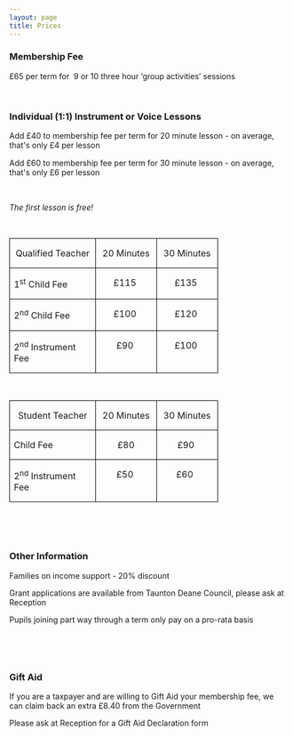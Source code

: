 ```yaml
---
layout: page
title: Prices
---
```


<!--[if gte mso 9]><xml> <o:OfficeDocumentSettings> <o:AllowPNG /> </o:OfficeDocumentSettings> </xml><![endif]-->
<h3>Membership Fee</h3>
<p class="MsoNormal">&pound;65 per term for<span style="mso-spacerun: yes;">&nbsp; </span>9 or 10 three hour &lsquo;group activities&rsquo; sessions</p>
<p class="MsoNormal">&nbsp;</p>
<h3>Individual (1:1) Instrument or Voice Lessons</h3>
<p class="MsoNormal">Add &pound;40 to membership fee per term for 20 minute lesson - on average, that's only &pound;4 per lesson<span style="font-size: 12.0pt; font-family: &quot;Calibri&quot;,&quot;sans-serif&quot;; mso-ascii-theme-font: minor-latin; mso-fareast-font-family: &quot;Times New Roman&quot;; mso-hansi-theme-font: minor-latin; mso-bidi-font-family: &quot;Times New Roman&quot;; mso-ansi-language: EN-GB; mso-fareast-language: EN-GB; mso-bidi-language: AR-SA;">&nbsp;</span></p>
<p class="MsoNormal">Add &pound;60 to membership fee per term for 30 minute lesson - on average, that's only &pound;6 per lesson<span style="font-size: 12.0pt; font-family: &quot;Calibri&quot;,&quot;sans-serif&quot;; mso-ascii-theme-font: minor-latin; mso-fareast-font-family: &quot;Times New Roman&quot;; mso-hansi-theme-font: minor-latin; mso-bidi-font-family: &quot;Times New Roman&quot;; mso-ansi-language: EN-GB; mso-fareast-language: EN-GB; mso-bidi-language: AR-SA;">&nbsp;</span></p>
<p class="MsoNormal">&nbsp;</p>
<p class="MsoNormal"><em style="mso-bidi-font-style: normal;">The first lesson is free!</em></p>
<p class="MsoNormal"><em style="mso-bidi-font-style: normal;"><br /></em></p>
<p class="MsoNormal"><!--[if gte mso 9]><xml> <o:OfficeDocumentSettings> <o:AllowPNG /> </o:OfficeDocumentSettings> </xml><![endif]--></p>
<p class="MsoNormal"><!--[if gte mso 9]><xml> <w:WordDocument> <w:View>Normal</w:View> <w:Zoom>0</w:Zoom> <w:TrackMoves /> <w:TrackFormatting /> <w:PunctuationKerning /> <w:ValidateAgainstSchemas /> <w:SaveIfXMLInvalid>false</w:SaveIfXMLInvalid> <w:IgnoreMixedContent>false</w:IgnoreMixedContent> <w:AlwaysShowPlaceholderText>false</w:AlwaysShowPlaceholderText> <w:DoNotPromoteQF /> <w:LidThemeOther>EN-GB</w:LidThemeOther> <w:LidThemeAsian>X-NONE</w:LidThemeAsian> <w:LidThemeComplexScript>X-NONE</w:LidThemeComplexScript> <w:Compatibility> <w:BreakWrappedTables /> <w:SnapToGridInCell /> <w:WrapTextWithPunct /> <w:UseAsianBreakRules /> <w:DontGrowAutofit /> <w:SplitPgBreakAndParaMark /> <w:EnableOpenTypeKerning /> <w:DontFlipMirrorIndents /> <w:OverrideTableStyleHps /> </w:Compatibility> <m:mathPr> <m:mathFont m:val="Cambria Math" /> <m:brkBin m:val="before" /> <m:brkBinSub m:val="&#45;-" /> <m:smallFrac m:val="off" /> <m:dispDef /> <m:lMargin m:val="0" /> <m:rMargin m:val="0" /> <m:defJc m:val="centerGroup" /> <m:wrapIndent m:val="1440" /> <m:intLim m:val="subSup" /> <m:naryLim m:val="undOvr" /> </m:mathPr></w:WordDocument> </xml><![endif]--><!--[if gte mso 9]><xml> <w:LatentStyles DefLockedState="false" DefUnhideWhenUsed="true"   DefSemiHidden="true" DefQFormat="false" DefPriority="99"   LatentStyleCount="267"> <w:LsdException Locked="false" Priority="0" SemiHidden="false"    UnhideWhenUsed="false" QFormat="true" Name="Normal" /> <w:LsdException Locked="false" Priority="9" SemiHidden="false"    UnhideWhenUsed="false" QFormat="true" Name="heading 1" /> <w:LsdException Locked="false" Priority="9" QFormat="true" Name="heading 2" /> <w:LsdException Locked="false" Priority="9" QFormat="true" Name="heading 3" /> <w:LsdException Locked="false" Priority="9" QFormat="true" Name="heading 4" /> <w:LsdException Locked="false" Priority="9" QFormat="true" Name="heading 5" /> <w:LsdException Locked="false" Priority="9" QFormat="true" Name="heading 6" /> <w:LsdException Locked="false" Priority="9" QFormat="true" Name="heading 7" /> <w:LsdException Locked="false" Priority="9" QFormat="true" Name="heading 8" /> <w:LsdException Locked="false" Priority="9" QFormat="true" Name="heading 9" /> <w:LsdException Locked="false" Priority="39" Name="toc 1" /> <w:LsdException Locked="false" Priority="39" Name="toc 2" /> <w:LsdException Locked="false" Priority="39" Name="toc 3" /> <w:LsdException Locked="false" Priority="39" Name="toc 4" /> <w:LsdException Locked="false" Priority="39" Name="toc 5" /> <w:LsdException Locked="false" Priority="39" Name="toc 6" /> <w:LsdException Locked="false" Priority="39" Name="toc 7" /> <w:LsdException Locked="false" Priority="39" Name="toc 8" /> <w:LsdException Locked="false" Priority="39" Name="toc 9" /> <w:LsdException Locked="false" Priority="35" QFormat="true" Name="caption" /> <w:LsdException Locked="false" Priority="10" SemiHidden="false"    UnhideWhenUsed="false" QFormat="true" Name="Title" /> <w:LsdException Locked="false" Priority="1" Name="Default Paragraph Font" /> <w:LsdException Locked="false" Priority="11" SemiHidden="false"    UnhideWhenUsed="false" QFormat="true" Name="Subtitle" /> <w:LsdException Locked="false" Priority="22" SemiHidden="false"    UnhideWhenUsed="false" QFormat="true" Name="Strong" /> <w:LsdException Locked="false" Priority="20" SemiHidden="false"    UnhideWhenUsed="false" QFormat="true" Name="Emphasis" /> <w:LsdException Locked="false" Priority="59" SemiHidden="false"    UnhideWhenUsed="false" Name="Table Grid" /> <w:LsdException Locked="false" UnhideWhenUsed="false" Name="Placeholder Text" /> <w:LsdException Locked="false" Priority="1" SemiHidden="false"    UnhideWhenUsed="false" QFormat="true" Name="No Spacing" /> <w:LsdException Locked="false" Priority="60" SemiHidden="false"    UnhideWhenUsed="false" Name="Light Shading" /> <w:LsdException Locked="false" Priority="61" SemiHidden="false"    UnhideWhenUsed="false" Name="Light List" /> <w:LsdException Locked="false" Priority="62" SemiHidden="false"    UnhideWhenUsed="false" Name="Light Grid" /> <w:LsdException Locked="false" Priority="63" SemiHidden="false"    UnhideWhenUsed="false" Name="Medium Shading 1" /> <w:LsdException Locked="false" Priority="64" SemiHidden="false"    UnhideWhenUsed="false" Name="Medium Shading 2" /> <w:LsdException Locked="false" Priority="65" SemiHidden="false"    UnhideWhenUsed="false" Name="Medium List 1" /> <w:LsdException Locked="false" Priority="66" SemiHidden="false"    UnhideWhenUsed="false" Name="Medium List 2" /> <w:LsdException Locked="false" Priority="67" SemiHidden="false"    UnhideWhenUsed="false" Name="Medium Grid 1" /> <w:LsdException Locked="false" Priority="68" SemiHidden="false"    UnhideWhenUsed="false" Name="Medium Grid 2" /> <w:LsdException Locked="false" Priority="69" SemiHidden="false"    UnhideWhenUsed="false" Name="Medium Grid 3" /> <w:LsdException Locked="false" Priority="70" SemiHidden="false"    UnhideWhenUsed="false" Name="Dark List" /> <w:LsdException Locked="false" Priority="71" SemiHidden="false"    UnhideWhenUsed="false" Name="Colorful Shading" /> <w:LsdException Locked="false" Priority="72" SemiHidden="false"    UnhideWhenUsed="false" Name="Colorful List" /> <w:LsdException Locked="false" Priority="73" SemiHidden="false"    UnhideWhenUsed="false" Name="Colorful Grid" /> <w:LsdException Locked="false" Priority="60" SemiHidden="false"    UnhideWhenUsed="false" Name="Light Shading Accent 1" /> <w:LsdException Locked="false" Priority="61" SemiHidden="false"    UnhideWhenUsed="false" Name="Light List Accent 1" /> <w:LsdException Locked="false" Priority="62" SemiHidden="false"    UnhideWhenUsed="false" Name="Light Grid Accent 1" /> <w:LsdException Locked="false" Priority="63" SemiHidden="false"    UnhideWhenUsed="false" Name="Medium Shading 1 Accent 1" /> <w:LsdException Locked="false" Priority="64" SemiHidden="false"    UnhideWhenUsed="false" Name="Medium Shading 2 Accent 1" /> <w:LsdException Locked="false" Priority="65" SemiHidden="false"    UnhideWhenUsed="false" Name="Medium List 1 Accent 1" /> <w:LsdException Locked="false" UnhideWhenUsed="false" Name="Revision" /> <w:LsdException Locked="false" Priority="34" SemiHidden="false"    UnhideWhenUsed="false" QFormat="true" Name="List Paragraph" /> <w:LsdException Locked="false" Priority="29" SemiHidden="false"    UnhideWhenUsed="false" QFormat="true" Name="Quote" /> <w:LsdException Locked="false" Priority="30" SemiHidden="false"    UnhideWhenUsed="false" QFormat="true" Name="Intense Quote" /> <w:LsdException Locked="false" Priority="66" SemiHidden="false"    UnhideWhenUsed="false" Name="Medium List 2 Accent 1" /> <w:LsdException Locked="false" Priority="67" SemiHidden="false"    UnhideWhenUsed="false" Name="Medium Grid 1 Accent 1" /> <w:LsdException Locked="false" Priority="68" SemiHidden="false"    UnhideWhenUsed="false" Name="Medium Grid 2 Accent 1" /> <w:LsdException Locked="false" Priority="69" SemiHidden="false"    UnhideWhenUsed="false" Name="Medium Grid 3 Accent 1" /> <w:LsdException Locked="false" Priority="70" SemiHidden="false"    UnhideWhenUsed="false" Name="Dark List Accent 1" /> <w:LsdException Locked="false" Priority="71" SemiHidden="false"    UnhideWhenUsed="false" Name="Colorful Shading Accent 1" /> <w:LsdException Locked="false" Priority="72" SemiHidden="false"    UnhideWhenUsed="false" Name="Colorful List Accent 1" /> <w:LsdException Locked="false" Priority="73" SemiHidden="false"    UnhideWhenUsed="false" Name="Colorful Grid Accent 1" /> <w:LsdException Locked="false" Priority="60" SemiHidden="false"    UnhideWhenUsed="false" Name="Light Shading Accent 2" /> <w:LsdException Locked="false" Priority="61" SemiHidden="false"    UnhideWhenUsed="false" Name="Light List Accent 2" /> <w:LsdException Locked="false" Priority="62" SemiHidden="false"    UnhideWhenUsed="false" Name="Light Grid Accent 2" /> <w:LsdException Locked="false" Priority="63" SemiHidden="false"    UnhideWhenUsed="false" Name="Medium Shading 1 Accent 2" /> <w:LsdException Locked="false" Priority="64" SemiHidden="false"    UnhideWhenUsed="false" Name="Medium Shading 2 Accent 2" /> <w:LsdException Locked="false" Priority="65" SemiHidden="false"    UnhideWhenUsed="false" Name="Medium List 1 Accent 2" /> <w:LsdException Locked="false" Priority="66" SemiHidden="false"    UnhideWhenUsed="false" Name="Medium List 2 Accent 2" /> <w:LsdException Locked="false" Priority="67" SemiHidden="false"    UnhideWhenUsed="false" Name="Medium Grid 1 Accent 2" /> <w:LsdException Locked="false" Priority="68" SemiHidden="false"    UnhideWhenUsed="false" Name="Medium Grid 2 Accent 2" /> <w:LsdException Locked="false" Priority="69" SemiHidden="false"    UnhideWhenUsed="false" Name="Medium Grid 3 Accent 2" /> <w:LsdException Locked="false" Priority="70" SemiHidden="false"    UnhideWhenUsed="false" Name="Dark List Accent 2" /> <w:LsdException Locked="false" Priority="71" SemiHidden="false"    UnhideWhenUsed="false" Name="Colorful Shading Accent 2" /> <w:LsdException Locked="false" Priority="72" SemiHidden="false"    UnhideWhenUsed="false" Name="Colorful List Accent 2" /> <w:LsdException Locked="false" Priority="73" SemiHidden="false"    UnhideWhenUsed="false" Name="Colorful Grid Accent 2" /> <w:LsdException Locked="false" Priority="60" SemiHidden="false"    UnhideWhenUsed="false" Name="Light Shading Accent 3" /> <w:LsdException Locked="false" Priority="61" SemiHidden="false"    UnhideWhenUsed="false" Name="Light List Accent 3" /> <w:LsdException Locked="false" Priority="62" SemiHidden="false"    UnhideWhenUsed="false" Name="Light Grid Accent 3" /> <w:LsdException Locked="false" Priority="63" SemiHidden="false"    UnhideWhenUsed="false" Name="Medium Shading 1 Accent 3" /> <w:LsdException Locked="false" Priority="64" SemiHidden="false"    UnhideWhenUsed="false" Name="Medium Shading 2 Accent 3" /> <w:LsdException Locked="false" Priority="65" SemiHidden="false"    UnhideWhenUsed="false" Name="Medium List 1 Accent 3" /> <w:LsdException Locked="false" Priority="66" SemiHidden="false"    UnhideWhenUsed="false" Name="Medium List 2 Accent 3" /> <w:LsdException Locked="false" Priority="67" SemiHidden="false"    UnhideWhenUsed="false" Name="Medium Grid 1 Accent 3" /> <w:LsdException Locked="false" Priority="68" SemiHidden="false"    UnhideWhenUsed="false" Name="Medium Grid 2 Accent 3" /> <w:LsdException Locked="false" Priority="69" SemiHidden="false"    UnhideWhenUsed="false" Name="Medium Grid 3 Accent 3" /> <w:LsdException Locked="false" Priority="70" SemiHidden="false"    UnhideWhenUsed="false" Name="Dark List Accent 3" /> <w:LsdException Locked="false" Priority="71" SemiHidden="false"    UnhideWhenUsed="false" Name="Colorful Shading Accent 3" /> <w:LsdException Locked="false" Priority="72" SemiHidden="false"    UnhideWhenUsed="false" Name="Colorful List Accent 3" /> <w:LsdException Locked="false" Priority="73" SemiHidden="false"    UnhideWhenUsed="false" Name="Colorful Grid Accent 3" /> <w:LsdException Locked="false" Priority="60" SemiHidden="false"    UnhideWhenUsed="false" Name="Light Shading Accent 4" /> <w:LsdException Locked="false" Priority="61" SemiHidden="false"    UnhideWhenUsed="false" Name="Light List Accent 4" /> <w:LsdException Locked="false" Priority="62" SemiHidden="false"    UnhideWhenUsed="false" Name="Light Grid Accent 4" /> <w:LsdException Locked="false" Priority="63" SemiHidden="false"    UnhideWhenUsed="false" Name="Medium Shading 1 Accent 4" /> <w:LsdException Locked="false" Priority="64" SemiHidden="false"    UnhideWhenUsed="false" Name="Medium Shading 2 Accent 4" /> <w:LsdException Locked="false" Priority="65" SemiHidden="false"    UnhideWhenUsed="false" Name="Medium List 1 Accent 4" /> <w:LsdException Locked="false" Priority="66" SemiHidden="false"    UnhideWhenUsed="false" Name="Medium List 2 Accent 4" /> <w:LsdException Locked="false" Priority="67" SemiHidden="false"    UnhideWhenUsed="false" Name="Medium Grid 1 Accent 4" /> <w:LsdException Locked="false" Priority="68" SemiHidden="false"    UnhideWhenUsed="false" Name="Medium Grid 2 Accent 4" /> <w:LsdException Locked="false" Priority="69" SemiHidden="false"    UnhideWhenUsed="false" Name="Medium Grid 3 Accent 4" /> <w:LsdException Locked="false" Priority="70" SemiHidden="false"    UnhideWhenUsed="false" Name="Dark List Accent 4" /> <w:LsdException Locked="false" Priority="71" SemiHidden="false"    UnhideWhenUsed="false" Name="Colorful Shading Accent 4" /> <w:LsdException Locked="false" Priority="72" SemiHidden="false"    UnhideWhenUsed="false" Name="Colorful List Accent 4" /> <w:LsdException Locked="false" Priority="73" SemiHidden="false"    UnhideWhenUsed="false" Name="Colorful Grid Accent 4" /> <w:LsdException Locked="false" Priority="60" SemiHidden="false"    UnhideWhenUsed="false" Name="Light Shading Accent 5" /> <w:LsdException Locked="false" Priority="61" SemiHidden="false"    UnhideWhenUsed="false" Name="Light List Accent 5" /> <w:LsdException Locked="false" Priority="62" SemiHidden="false"    UnhideWhenUsed="false" Name="Light Grid Accent 5" /> <w:LsdException Locked="false" Priority="63" SemiHidden="false"    UnhideWhenUsed="false" Name="Medium Shading 1 Accent 5" /> <w:LsdException Locked="false" Priority="64" SemiHidden="false"    UnhideWhenUsed="false" Name="Medium Shading 2 Accent 5" /> <w:LsdException Locked="false" Priority="65" SemiHidden="false"    UnhideWhenUsed="false" Name="Medium List 1 Accent 5" /> <w:LsdException Locked="false" Priority="66" SemiHidden="false"    UnhideWhenUsed="false" Name="Medium List 2 Accent 5" /> <w:LsdException Locked="false" Priority="67" SemiHidden="false"    UnhideWhenUsed="false" Name="Medium Grid 1 Accent 5" /> <w:LsdException Locked="false" Priority="68" SemiHidden="false"    UnhideWhenUsed="false" Name="Medium Grid 2 Accent 5" /> <w:LsdException Locked="false" Priority="69" SemiHidden="false"    UnhideWhenUsed="false" Name="Medium Grid 3 Accent 5" /> <w:LsdException Locked="false" Priority="70" SemiHidden="false"    UnhideWhenUsed="false" Name="Dark List Accent 5" /> <w:LsdException Locked="false" Priority="71" SemiHidden="false"    UnhideWhenUsed="false" Name="Colorful Shading Accent 5" /> <w:LsdException Locked="false" Priority="72" SemiHidden="false"    UnhideWhenUsed="false" Name="Colorful List Accent 5" /> <w:LsdException Locked="false" Priority="73" SemiHidden="false"    UnhideWhenUsed="false" Name="Colorful Grid Accent 5" /> <w:LsdException Locked="false" Priority="60" SemiHidden="false"    UnhideWhenUsed="false" Name="Light Shading Accent 6" /> <w:LsdException Locked="false" Priority="61" SemiHidden="false"    UnhideWhenUsed="false" Name="Light List Accent 6" /> <w:LsdException Locked="false" Priority="62" SemiHidden="false"    UnhideWhenUsed="false" Name="Light Grid Accent 6" /> <w:LsdException Locked="false" Priority="63" SemiHidden="false"    UnhideWhenUsed="false" Name="Medium Shading 1 Accent 6" /> <w:LsdException Locked="false" Priority="64" SemiHidden="false"    UnhideWhenUsed="false" Name="Medium Shading 2 Accent 6" /> <w:LsdException Locked="false" Priority="65" SemiHidden="false"    UnhideWhenUsed="false" Name="Medium List 1 Accent 6" /> <w:LsdException Locked="false" Priority="66" SemiHidden="false"    UnhideWhenUsed="false" Name="Medium List 2 Accent 6" /> <w:LsdException Locked="false" Priority="67" SemiHidden="false"    UnhideWhenUsed="false" Name="Medium Grid 1 Accent 6" /> <w:LsdException Locked="false" Priority="68" SemiHidden="false"    UnhideWhenUsed="false" Name="Medium Grid 2 Accent 6" /> <w:LsdException Locked="false" Priority="69" SemiHidden="false"    UnhideWhenUsed="false" Name="Medium Grid 3 Accent 6" /> <w:LsdException Locked="false" Priority="70" SemiHidden="false"    UnhideWhenUsed="false" Name="Dark List Accent 6" /> <w:LsdException Locked="false" Priority="71" SemiHidden="false"    UnhideWhenUsed="false" Name="Colorful Shading Accent 6" /> <w:LsdException Locked="false" Priority="72" SemiHidden="false"    UnhideWhenUsed="false" Name="Colorful List Accent 6" /> <w:LsdException Locked="false" Priority="73" SemiHidden="false"    UnhideWhenUsed="false" Name="Colorful Grid Accent 6" /> <w:LsdException Locked="false" Priority="19" SemiHidden="false"    UnhideWhenUsed="false" QFormat="true" Name="Subtle Emphasis" /> <w:LsdException Locked="false" Priority="21" SemiHidden="false"    UnhideWhenUsed="false" QFormat="true" Name="Intense Emphasis" /> <w:LsdException Locked="false" Priority="31" SemiHidden="false"    UnhideWhenUsed="false" QFormat="true" Name="Subtle Reference" /> <w:LsdException Locked="false" Priority="32" SemiHidden="false"    UnhideWhenUsed="false" QFormat="true" Name="Intense Reference" /> <w:LsdException Locked="false" Priority="33" SemiHidden="false"    UnhideWhenUsed="false" QFormat="true" Name="Book Title" /> <w:LsdException Locked="false" Priority="37" Name="Bibliography" /> <w:LsdException Locked="false" Priority="39" QFormat="true" Name="TOC Heading" /> </w:LatentStyles> </xml><![endif]--><!--[if gte mso 10]> <mce:style><!   /* Style Definitions */  table.MsoNormalTable 	{mso-style-name:"Table Normal"; 	mso-tstyle-rowband-size:0; 	mso-tstyle-colband-size:0; 	mso-style-noshow:yes; 	mso-style-priority:99; 	mso-style-parent:""; 	mso-padding-alt:0cm 5.4pt 0cm 5.4pt; 	mso-para-margin-top:0cm; 	mso-para-margin-right:0cm; 	mso-para-margin-bottom:10.0pt; 	mso-para-margin-left:0cm; 	line-height:115%; 	mso-pagination:widow-orphan; 	font-size:11.0pt; 	font-family:"Calibri","sans-serif"; 	mso-ascii-font-family:Calibri; 	mso-ascii-theme-font:minor-latin; 	mso-hansi-font-family:Calibri; 	mso-hansi-theme-font:minor-latin; 	mso-fareast-language:EN-US;} table.MsoTableGrid 	{mso-style-name:"Table Grid"; 	mso-tstyle-rowband-size:0; 	mso-tstyle-colband-size:0; 	mso-style-priority:59; 	mso-style-unhide:no; 	border:solid windowtext 1.0pt; 	mso-border-alt:solid windowtext .5pt; 	mso-padding-alt:0cm 5.4pt 0cm 5.4pt; 	mso-border-insideh:.5pt solid windowtext; 	mso-border-insidev:.5pt solid windowtext; 	mso-para-margin:0cm; 	mso-para-margin-bottom:.0001pt; 	mso-pagination:widow-orphan; 	font-size:11.0pt; 	font-family:"Calibri","sans-serif"; 	mso-ascii-font-family:Calibri; 	mso-ascii-theme-font:minor-latin; 	mso-hansi-font-family:Calibri; 	mso-hansi-theme-font:minor-latin; 	mso-fareast-language:EN-US;} --> <!--[endif] --></p>
<table class="MsoTableGrid" style="border-collapse: collapse; border: none; mso-border-alt: solid windowtext .5pt; mso-yfti-tbllook: 1184; mso-padding-alt: 0cm 5.4pt 0cm 5.4pt;" border="1" cellspacing="0" cellpadding="0">
<tbody>
<tr style="text-align: center;">
<td style="width: 104.65pt; border: solid windowtext 1.0pt; mso-border-alt: solid windowtext .5pt; padding: 0cm 5.4pt 0cm 5.4pt;" width="140" valign="top">
<p class="MsoNoSpacing">Qualified Teacher</p>
</td>
<td style="width: 70.85pt; border: solid windowtext 1.0pt; border-left: none; mso-border-left-alt: solid windowtext .5pt; mso-border-alt: solid windowtext .5pt; padding: 0cm 5.4pt 0cm 5.4pt;" width="94" valign="top">
<p class="TableTitle">20 Minutes</p>
</td>
<td style="width: 70.9pt; border: solid windowtext 1.0pt; border-left: none; mso-border-left-alt: solid windowtext .5pt; mso-border-alt: solid windowtext .5pt; padding: 0cm 5.4pt 0cm 5.4pt;" width="95" valign="top">
<p class="TableTitle">30 Minutes</p>
</td>
</tr>
<tr style="text-align: center;">
<td style="width: 104.65pt; border: solid windowtext 1.0pt; border-top: none; mso-border-top-alt: solid windowtext .5pt; mso-border-alt: solid windowtext .5pt; padding: 0cm 5.4pt 0cm 5.4pt;" width="140" valign="top">
<p class="TableTitle" style="text-align: left;">1<sup>st</sup> Child Fee</p>
</td>
<td style="width: 70.85pt; border-top: none; border-left: none; border-bottom: solid windowtext 1.0pt; border-right: solid windowtext 1.0pt; mso-border-top-alt: solid windowtext .5pt; mso-border-left-alt: solid windowtext .5pt; mso-border-alt: solid windowtext .5pt; padding: 0cm 5.4pt 0cm 5.4pt;" width="94" valign="top">
<p class="TableTitle" style="text-align: center;">&pound;115<span style="font-family: Wingdings;">&nbsp;<br /></span></p>
</td>
<td style="width: 70.9pt; border-top: none; border-left: none; border-bottom: solid windowtext 1.0pt; border-right: solid windowtext 1.0pt; mso-border-top-alt: solid windowtext .5pt; mso-border-left-alt: solid windowtext .5pt; mso-border-alt: solid windowtext .5pt; padding: 0cm 5.4pt 0cm 5.4pt;" width="95" valign="top">
<p class="TableTitle" style="text-align: center;">&pound;135<span style="font-family: Wingdings;">&nbsp;<br /></span></p>
</td>
</tr>
<tr style="mso-yfti-irow: 2;">
<td style="width: 104.65pt; border: solid windowtext 1.0pt; border-top: none; mso-border-top-alt: solid windowtext .5pt; mso-border-alt: solid windowtext .5pt; padding: 0cm 5.4pt 0cm 5.4pt;" width="140" valign="top">
<p class="TableTitle">2<sup>nd</sup> Child Fee</p>
</td>
<td style="width: 70.85pt; border-top: none; border-left: none; border-bottom: solid windowtext 1.0pt; border-right: solid windowtext 1.0pt; mso-border-top-alt: solid windowtext .5pt; mso-border-left-alt: solid windowtext .5pt; mso-border-alt: solid windowtext .5pt; padding: 0cm 5.4pt 0cm 5.4pt;" width="94" valign="top">
<p class="TableTitle" style="text-align: center;">&pound;100<span style="font-family: Wingdings;">&nbsp;</span></p>
</td>
<td style="width: 70.9pt; border-top: none; border-left: none; border-bottom: solid windowtext 1.0pt; border-right: solid windowtext 1.0pt; mso-border-top-alt: solid windowtext .5pt; mso-border-left-alt: solid windowtext .5pt; mso-border-alt: solid windowtext .5pt; padding: 0cm 5.4pt 0cm 5.4pt;" width="95" valign="top">
<p class="TableTitle" style="text-align: center;">&pound;120<span style="font-family: Wingdings;">&nbsp;</span></p>
</td>
</tr>
<tr style="mso-yfti-irow: 3; mso-yfti-lastrow: yes;">
<td style="width: 104.65pt; border: solid windowtext 1.0pt; border-top: none; mso-border-top-alt: solid windowtext .5pt; mso-border-alt: solid windowtext .5pt; padding: 0cm 5.4pt 0cm 5.4pt;" width="140" valign="top">
<p class="TableTitle">2<sup>nd</sup> Instrument Fee</p>
</td>
<td style="width: 70.85pt; border-top: none; border-left: none; border-bottom: solid windowtext 1.0pt; border-right: solid windowtext 1.0pt; mso-border-top-alt: solid windowtext .5pt; mso-border-left-alt: solid windowtext .5pt; mso-border-alt: solid windowtext .5pt; padding: 0cm 5.4pt 0cm 5.4pt;" width="94" valign="top">
<p class="TableTitle" style="text-align: center;">&pound;90<span style="font-family: Wingdings;">&nbsp;<br /></span></p>
</td>
<td style="width: 70.9pt; border-top: none; border-left: none; border-bottom: solid windowtext 1.0pt; border-right: solid windowtext 1.0pt; mso-border-top-alt: solid windowtext .5pt; mso-border-left-alt: solid windowtext .5pt; mso-border-alt: solid windowtext .5pt; padding: 0cm 5.4pt 0cm 5.4pt;" width="95" valign="top">
<p class="TableTitle" style="text-align: center;">&pound;100<span style="font-family: Wingdings;">&nbsp;<br /></span></p>
</td>
</tr>
</tbody>
</table>
<p class="MsoNormal">&nbsp;</p>
<p class="MsoNormal"><!--[if gte mso 9]><xml> <o:OfficeDocumentSettings> <o:AllowPNG /> </o:OfficeDocumentSettings> </xml><![endif]--></p>
<p class="MsoNormal"><!--[if gte mso 9]><xml> <w:WordDocument> <w:View>Normal</w:View> <w:Zoom>0</w:Zoom> <w:TrackMoves /> <w:TrackFormatting /> <w:PunctuationKerning /> <w:ValidateAgainstSchemas /> <w:SaveIfXMLInvalid>false</w:SaveIfXMLInvalid> <w:IgnoreMixedContent>false</w:IgnoreMixedContent> <w:AlwaysShowPlaceholderText>false</w:AlwaysShowPlaceholderText> <w:DoNotPromoteQF /> <w:LidThemeOther>EN-GB</w:LidThemeOther> <w:LidThemeAsian>X-NONE</w:LidThemeAsian> <w:LidThemeComplexScript>X-NONE</w:LidThemeComplexScript> <w:Compatibility> <w:BreakWrappedTables /> <w:SnapToGridInCell /> <w:WrapTextWithPunct /> <w:UseAsianBreakRules /> <w:DontGrowAutofit /> <w:SplitPgBreakAndParaMark /> <w:EnableOpenTypeKerning /> <w:DontFlipMirrorIndents /> <w:OverrideTableStyleHps /> </w:Compatibility> <m:mathPr> <m:mathFont m:val="Cambria Math" /> <m:brkBin m:val="before" /> <m:brkBinSub m:val="&#45;-" /> <m:smallFrac m:val="off" /> <m:dispDef /> <m:lMargin m:val="0" /> <m:rMargin m:val="0" /> <m:defJc m:val="centerGroup" /> <m:wrapIndent m:val="1440" /> <m:intLim m:val="subSup" /> <m:naryLim m:val="undOvr" /> </m:mathPr></w:WordDocument> </xml><![endif]--><!--[if gte mso 9]><xml> <w:LatentStyles DefLockedState="false" DefUnhideWhenUsed="true"   DefSemiHidden="true" DefQFormat="false" DefPriority="99"   LatentStyleCount="267"> <w:LsdException Locked="false" Priority="0" SemiHidden="false"    UnhideWhenUsed="false" QFormat="true" Name="Normal" /> <w:LsdException Locked="false" Priority="9" SemiHidden="false"    UnhideWhenUsed="false" QFormat="true" Name="heading 1" /> <w:LsdException Locked="false" Priority="9" QFormat="true" Name="heading 2" /> <w:LsdException Locked="false" Priority="9" QFormat="true" Name="heading 3" /> <w:LsdException Locked="false" Priority="9" QFormat="true" Name="heading 4" /> <w:LsdException Locked="false" Priority="9" QFormat="true" Name="heading 5" /> <w:LsdException Locked="false" Priority="9" QFormat="true" Name="heading 6" /> <w:LsdException Locked="false" Priority="9" QFormat="true" Name="heading 7" /> <w:LsdException Locked="false" Priority="9" QFormat="true" Name="heading 8" /> <w:LsdException Locked="false" Priority="9" QFormat="true" Name="heading 9" /> <w:LsdException Locked="false" Priority="39" Name="toc 1" /> <w:LsdException Locked="false" Priority="39" Name="toc 2" /> <w:LsdException Locked="false" Priority="39" Name="toc 3" /> <w:LsdException Locked="false" Priority="39" Name="toc 4" /> <w:LsdException Locked="false" Priority="39" Name="toc 5" /> <w:LsdException Locked="false" Priority="39" Name="toc 6" /> <w:LsdException Locked="false" Priority="39" Name="toc 7" /> <w:LsdException Locked="false" Priority="39" Name="toc 8" /> <w:LsdException Locked="false" Priority="39" Name="toc 9" /> <w:LsdException Locked="false" Priority="35" QFormat="true" Name="caption" /> <w:LsdException Locked="false" Priority="10" SemiHidden="false"    UnhideWhenUsed="false" QFormat="true" Name="Title" /> <w:LsdException Locked="false" Priority="1" Name="Default Paragraph Font" /> <w:LsdException Locked="false" Priority="11" SemiHidden="false"    UnhideWhenUsed="false" QFormat="true" Name="Subtitle" /> <w:LsdException Locked="false" Priority="22" SemiHidden="false"    UnhideWhenUsed="false" QFormat="true" Name="Strong" /> <w:LsdException Locked="false" Priority="20" SemiHidden="false"    UnhideWhenUsed="false" QFormat="true" Name="Emphasis" /> <w:LsdException Locked="false" Priority="59" SemiHidden="false"    UnhideWhenUsed="false" Name="Table Grid" /> <w:LsdException Locked="false" UnhideWhenUsed="false" Name="Placeholder Text" /> <w:LsdException Locked="false" Priority="1" SemiHidden="false"    UnhideWhenUsed="false" QFormat="true" Name="No Spacing" /> <w:LsdException Locked="false" Priority="60" SemiHidden="false"    UnhideWhenUsed="false" Name="Light Shading" /> <w:LsdException Locked="false" Priority="61" SemiHidden="false"    UnhideWhenUsed="false" Name="Light List" /> <w:LsdException Locked="false" Priority="62" SemiHidden="false"    UnhideWhenUsed="false" Name="Light Grid" /> <w:LsdException Locked="false" Priority="63" SemiHidden="false"    UnhideWhenUsed="false" Name="Medium Shading 1" /> <w:LsdException Locked="false" Priority="64" SemiHidden="false"    UnhideWhenUsed="false" Name="Medium Shading 2" /> <w:LsdException Locked="false" Priority="65" SemiHidden="false"    UnhideWhenUsed="false" Name="Medium List 1" /> <w:LsdException Locked="false" Priority="66" SemiHidden="false"    UnhideWhenUsed="false" Name="Medium List 2" /> <w:LsdException Locked="false" Priority="67" SemiHidden="false"    UnhideWhenUsed="false" Name="Medium Grid 1" /> <w:LsdException Locked="false" Priority="68" SemiHidden="false"    UnhideWhenUsed="false" Name="Medium Grid 2" /> <w:LsdException Locked="false" Priority="69" SemiHidden="false"    UnhideWhenUsed="false" Name="Medium Grid 3" /> <w:LsdException Locked="false" Priority="70" SemiHidden="false"    UnhideWhenUsed="false" Name="Dark List" /> <w:LsdException Locked="false" Priority="71" SemiHidden="false"    UnhideWhenUsed="false" Name="Colorful Shading" /> <w:LsdException Locked="false" Priority="72" SemiHidden="false"    UnhideWhenUsed="false" Name="Colorful List" /> <w:LsdException Locked="false" Priority="73" SemiHidden="false"    UnhideWhenUsed="false" Name="Colorful Grid" /> <w:LsdException Locked="false" Priority="60" SemiHidden="false"    UnhideWhenUsed="false" Name="Light Shading Accent 1" /> <w:LsdException Locked="false" Priority="61" SemiHidden="false"    UnhideWhenUsed="false" Name="Light List Accent 1" /> <w:LsdException Locked="false" Priority="62" SemiHidden="false"    UnhideWhenUsed="false" Name="Light Grid Accent 1" /> <w:LsdException Locked="false" Priority="63" SemiHidden="false"    UnhideWhenUsed="false" Name="Medium Shading 1 Accent 1" /> <w:LsdException Locked="false" Priority="64" SemiHidden="false"    UnhideWhenUsed="false" Name="Medium Shading 2 Accent 1" /> <w:LsdException Locked="false" Priority="65" SemiHidden="false"    UnhideWhenUsed="false" Name="Medium List 1 Accent 1" /> <w:LsdException Locked="false" UnhideWhenUsed="false" Name="Revision" /> <w:LsdException Locked="false" Priority="34" SemiHidden="false"    UnhideWhenUsed="false" QFormat="true" Name="List Paragraph" /> <w:LsdException Locked="false" Priority="29" SemiHidden="false"    UnhideWhenUsed="false" QFormat="true" Name="Quote" /> <w:LsdException Locked="false" Priority="30" SemiHidden="false"    UnhideWhenUsed="false" QFormat="true" Name="Intense Quote" /> <w:LsdException Locked="false" Priority="66" SemiHidden="false"    UnhideWhenUsed="false" Name="Medium List 2 Accent 1" /> <w:LsdException Locked="false" Priority="67" SemiHidden="false"    UnhideWhenUsed="false" Name="Medium Grid 1 Accent 1" /> <w:LsdException Locked="false" Priority="68" SemiHidden="false"    UnhideWhenUsed="false" Name="Medium Grid 2 Accent 1" /> <w:LsdException Locked="false" Priority="69" SemiHidden="false"    UnhideWhenUsed="false" Name="Medium Grid 3 Accent 1" /> <w:LsdException Locked="false" Priority="70" SemiHidden="false"    UnhideWhenUsed="false" Name="Dark List Accent 1" /> <w:LsdException Locked="false" Priority="71" SemiHidden="false"    UnhideWhenUsed="false" Name="Colorful Shading Accent 1" /> <w:LsdException Locked="false" Priority="72" SemiHidden="false"    UnhideWhenUsed="false" Name="Colorful List Accent 1" /> <w:LsdException Locked="false" Priority="73" SemiHidden="false"    UnhideWhenUsed="false" Name="Colorful Grid Accent 1" /> <w:LsdException Locked="false" Priority="60" SemiHidden="false"    UnhideWhenUsed="false" Name="Light Shading Accent 2" /> <w:LsdException Locked="false" Priority="61" SemiHidden="false"    UnhideWhenUsed="false" Name="Light List Accent 2" /> <w:LsdException Locked="false" Priority="62" SemiHidden="false"    UnhideWhenUsed="false" Name="Light Grid Accent 2" /> <w:LsdException Locked="false" Priority="63" SemiHidden="false"    UnhideWhenUsed="false" Name="Medium Shading 1 Accent 2" /> <w:LsdException Locked="false" Priority="64" SemiHidden="false"    UnhideWhenUsed="false" Name="Medium Shading 2 Accent 2" /> <w:LsdException Locked="false" Priority="65" SemiHidden="false"    UnhideWhenUsed="false" Name="Medium List 1 Accent 2" /> <w:LsdException Locked="false" Priority="66" SemiHidden="false"    UnhideWhenUsed="false" Name="Medium List 2 Accent 2" /> <w:LsdException Locked="false" Priority="67" SemiHidden="false"    UnhideWhenUsed="false" Name="Medium Grid 1 Accent 2" /> <w:LsdException Locked="false" Priority="68" SemiHidden="false"    UnhideWhenUsed="false" Name="Medium Grid 2 Accent 2" /> <w:LsdException Locked="false" Priority="69" SemiHidden="false"    UnhideWhenUsed="false" Name="Medium Grid 3 Accent 2" /> <w:LsdException Locked="false" Priority="70" SemiHidden="false"    UnhideWhenUsed="false" Name="Dark List Accent 2" /> <w:LsdException Locked="false" Priority="71" SemiHidden="false"    UnhideWhenUsed="false" Name="Colorful Shading Accent 2" /> <w:LsdException Locked="false" Priority="72" SemiHidden="false"    UnhideWhenUsed="false" Name="Colorful List Accent 2" /> <w:LsdException Locked="false" Priority="73" SemiHidden="false"    UnhideWhenUsed="false" Name="Colorful Grid Accent 2" /> <w:LsdException Locked="false" Priority="60" SemiHidden="false"    UnhideWhenUsed="false" Name="Light Shading Accent 3" /> <w:LsdException Locked="false" Priority="61" SemiHidden="false"    UnhideWhenUsed="false" Name="Light List Accent 3" /> <w:LsdException Locked="false" Priority="62" SemiHidden="false"    UnhideWhenUsed="false" Name="Light Grid Accent 3" /> <w:LsdException Locked="false" Priority="63" SemiHidden="false"    UnhideWhenUsed="false" Name="Medium Shading 1 Accent 3" /> <w:LsdException Locked="false" Priority="64" SemiHidden="false"    UnhideWhenUsed="false" Name="Medium Shading 2 Accent 3" /> <w:LsdException Locked="false" Priority="65" SemiHidden="false"    UnhideWhenUsed="false" Name="Medium List 1 Accent 3" /> <w:LsdException Locked="false" Priority="66" SemiHidden="false"    UnhideWhenUsed="false" Name="Medium List 2 Accent 3" /> <w:LsdException Locked="false" Priority="67" SemiHidden="false"    UnhideWhenUsed="false" Name="Medium Grid 1 Accent 3" /> <w:LsdException Locked="false" Priority="68" SemiHidden="false"    UnhideWhenUsed="false" Name="Medium Grid 2 Accent 3" /> <w:LsdException Locked="false" Priority="69" SemiHidden="false"    UnhideWhenUsed="false" Name="Medium Grid 3 Accent 3" /> <w:LsdException Locked="false" Priority="70" SemiHidden="false"    UnhideWhenUsed="false" Name="Dark List Accent 3" /> <w:LsdException Locked="false" Priority="71" SemiHidden="false"    UnhideWhenUsed="false" Name="Colorful Shading Accent 3" /> <w:LsdException Locked="false" Priority="72" SemiHidden="false"    UnhideWhenUsed="false" Name="Colorful List Accent 3" /> <w:LsdException Locked="false" Priority="73" SemiHidden="false"    UnhideWhenUsed="false" Name="Colorful Grid Accent 3" /> <w:LsdException Locked="false" Priority="60" SemiHidden="false"    UnhideWhenUsed="false" Name="Light Shading Accent 4" /> <w:LsdException Locked="false" Priority="61" SemiHidden="false"    UnhideWhenUsed="false" Name="Light List Accent 4" /> <w:LsdException Locked="false" Priority="62" SemiHidden="false"    UnhideWhenUsed="false" Name="Light Grid Accent 4" /> <w:LsdException Locked="false" Priority="63" SemiHidden="false"    UnhideWhenUsed="false" Name="Medium Shading 1 Accent 4" /> <w:LsdException Locked="false" Priority="64" SemiHidden="false"    UnhideWhenUsed="false" Name="Medium Shading 2 Accent 4" /> <w:LsdException Locked="false" Priority="65" SemiHidden="false"    UnhideWhenUsed="false" Name="Medium List 1 Accent 4" /> <w:LsdException Locked="false" Priority="66" SemiHidden="false"    UnhideWhenUsed="false" Name="Medium List 2 Accent 4" /> <w:LsdException Locked="false" Priority="67" SemiHidden="false"    UnhideWhenUsed="false" Name="Medium Grid 1 Accent 4" /> <w:LsdException Locked="false" Priority="68" SemiHidden="false"    UnhideWhenUsed="false" Name="Medium Grid 2 Accent 4" /> <w:LsdException Locked="false" Priority="69" SemiHidden="false"    UnhideWhenUsed="false" Name="Medium Grid 3 Accent 4" /> <w:LsdException Locked="false" Priority="70" SemiHidden="false"    UnhideWhenUsed="false" Name="Dark List Accent 4" /> <w:LsdException Locked="false" Priority="71" SemiHidden="false"    UnhideWhenUsed="false" Name="Colorful Shading Accent 4" /> <w:LsdException Locked="false" Priority="72" SemiHidden="false"    UnhideWhenUsed="false" Name="Colorful List Accent 4" /> <w:LsdException Locked="false" Priority="73" SemiHidden="false"    UnhideWhenUsed="false" Name="Colorful Grid Accent 4" /> <w:LsdException Locked="false" Priority="60" SemiHidden="false"    UnhideWhenUsed="false" Name="Light Shading Accent 5" /> <w:LsdException Locked="false" Priority="61" SemiHidden="false"    UnhideWhenUsed="false" Name="Light List Accent 5" /> <w:LsdException Locked="false" Priority="62" SemiHidden="false"    UnhideWhenUsed="false" Name="Light Grid Accent 5" /> <w:LsdException Locked="false" Priority="63" SemiHidden="false"    UnhideWhenUsed="false" Name="Medium Shading 1 Accent 5" /> <w:LsdException Locked="false" Priority="64" SemiHidden="false"    UnhideWhenUsed="false" Name="Medium Shading 2 Accent 5" /> <w:LsdException Locked="false" Priority="65" SemiHidden="false"    UnhideWhenUsed="false" Name="Medium List 1 Accent 5" /> <w:LsdException Locked="false" Priority="66" SemiHidden="false"    UnhideWhenUsed="false" Name="Medium List 2 Accent 5" /> <w:LsdException Locked="false" Priority="67" SemiHidden="false"    UnhideWhenUsed="false" Name="Medium Grid 1 Accent 5" /> <w:LsdException Locked="false" Priority="68" SemiHidden="false"    UnhideWhenUsed="false" Name="Medium Grid 2 Accent 5" /> <w:LsdException Locked="false" Priority="69" SemiHidden="false"    UnhideWhenUsed="false" Name="Medium Grid 3 Accent 5" /> <w:LsdException Locked="false" Priority="70" SemiHidden="false"    UnhideWhenUsed="false" Name="Dark List Accent 5" /> <w:LsdException Locked="false" Priority="71" SemiHidden="false"    UnhideWhenUsed="false" Name="Colorful Shading Accent 5" /> <w:LsdException Locked="false" Priority="72" SemiHidden="false"    UnhideWhenUsed="false" Name="Colorful List Accent 5" /> <w:LsdException Locked="false" Priority="73" SemiHidden="false"    UnhideWhenUsed="false" Name="Colorful Grid Accent 5" /> <w:LsdException Locked="false" Priority="60" SemiHidden="false"    UnhideWhenUsed="false" Name="Light Shading Accent 6" /> <w:LsdException Locked="false" Priority="61" SemiHidden="false"    UnhideWhenUsed="false" Name="Light List Accent 6" /> <w:LsdException Locked="false" Priority="62" SemiHidden="false"    UnhideWhenUsed="false" Name="Light Grid Accent 6" /> <w:LsdException Locked="false" Priority="63" SemiHidden="false"    UnhideWhenUsed="false" Name="Medium Shading 1 Accent 6" /> <w:LsdException Locked="false" Priority="64" SemiHidden="false"    UnhideWhenUsed="false" Name="Medium Shading 2 Accent 6" /> <w:LsdException Locked="false" Priority="65" SemiHidden="false"    UnhideWhenUsed="false" Name="Medium List 1 Accent 6" /> <w:LsdException Locked="false" Priority="66" SemiHidden="false"    UnhideWhenUsed="false" Name="Medium List 2 Accent 6" /> <w:LsdException Locked="false" Priority="67" SemiHidden="false"    UnhideWhenUsed="false" Name="Medium Grid 1 Accent 6" /> <w:LsdException Locked="false" Priority="68" SemiHidden="false"    UnhideWhenUsed="false" Name="Medium Grid 2 Accent 6" /> <w:LsdException Locked="false" Priority="69" SemiHidden="false"    UnhideWhenUsed="false" Name="Medium Grid 3 Accent 6" /> <w:LsdException Locked="false" Priority="70" SemiHidden="false"    UnhideWhenUsed="false" Name="Dark List Accent 6" /> <w:LsdException Locked="false" Priority="71" SemiHidden="false"    UnhideWhenUsed="false" Name="Colorful Shading Accent 6" /> <w:LsdException Locked="false" Priority="72" SemiHidden="false"    UnhideWhenUsed="false" Name="Colorful List Accent 6" /> <w:LsdException Locked="false" Priority="73" SemiHidden="false"    UnhideWhenUsed="false" Name="Colorful Grid Accent 6" /> <w:LsdException Locked="false" Priority="19" SemiHidden="false"    UnhideWhenUsed="false" QFormat="true" Name="Subtle Emphasis" /> <w:LsdException Locked="false" Priority="21" SemiHidden="false"    UnhideWhenUsed="false" QFormat="true" Name="Intense Emphasis" /> <w:LsdException Locked="false" Priority="31" SemiHidden="false"    UnhideWhenUsed="false" QFormat="true" Name="Subtle Reference" /> <w:LsdException Locked="false" Priority="32" SemiHidden="false"    UnhideWhenUsed="false" QFormat="true" Name="Intense Reference" /> <w:LsdException Locked="false" Priority="33" SemiHidden="false"    UnhideWhenUsed="false" QFormat="true" Name="Book Title" /> <w:LsdException Locked="false" Priority="37" Name="Bibliography" /> <w:LsdException Locked="false" Priority="39" QFormat="true" Name="TOC Heading" /> </w:LatentStyles> </xml><![endif]--><!--[if gte mso 10]> <mce:style><!   /* Style Definitions */  table.MsoNormalTable 	{mso-style-name:"Table Normal"; 	mso-tstyle-rowband-size:0; 	mso-tstyle-colband-size:0; 	mso-style-noshow:yes; 	mso-style-priority:99; 	mso-style-parent:""; 	mso-padding-alt:0cm 5.4pt 0cm 5.4pt; 	mso-para-margin-top:0cm; 	mso-para-margin-right:0cm; 	mso-para-margin-bottom:10.0pt; 	mso-para-margin-left:0cm; 	line-height:115%; 	mso-pagination:widow-orphan; 	font-size:11.0pt; 	font-family:"Calibri","sans-serif"; 	mso-ascii-font-family:Calibri; 	mso-ascii-theme-font:minor-latin; 	mso-hansi-font-family:Calibri; 	mso-hansi-theme-font:minor-latin; 	mso-fareast-language:EN-US;} table.MsoTableGrid 	{mso-style-name:"Table Grid"; 	mso-tstyle-rowband-size:0; 	mso-tstyle-colband-size:0; 	mso-style-priority:59; 	mso-style-unhide:no; 	border:solid windowtext 1.0pt; 	mso-border-alt:solid windowtext .5pt; 	mso-padding-alt:0cm 5.4pt 0cm 5.4pt; 	mso-border-insideh:.5pt solid windowtext; 	mso-border-insidev:.5pt solid windowtext; 	mso-para-margin:0cm; 	mso-para-margin-bottom:.0001pt; 	mso-pagination:widow-orphan; 	font-size:11.0pt; 	font-family:"Calibri","sans-serif"; 	mso-ascii-font-family:Calibri; 	mso-ascii-theme-font:minor-latin; 	mso-hansi-font-family:Calibri; 	mso-hansi-theme-font:minor-latin; 	mso-fareast-language:EN-US;} --> <!--[endif] --></p>
<table class="MsoTableGrid" style="border-collapse: collapse; border: none; mso-border-alt: solid windowtext .5pt; mso-yfti-tbllook: 1184; mso-padding-alt: 0cm 5.4pt 0cm 5.4pt;" border="1" cellspacing="0" cellpadding="0">
<tbody>
<tr style="mso-yfti-irow: 0; mso-yfti-firstrow: yes;">
<td style="width: 104.65pt; border: solid windowtext 1.0pt; mso-border-alt: solid windowtext .5pt; padding: 0cm 5.4pt 0cm 5.4pt;" width="140" valign="top">
<p class="MsoNoSpacing" style="text-align: center;">Student Teacher</p>
</td>
<td style="width: 70.85pt; border: solid windowtext 1.0pt; border-left: none; mso-border-left-alt: solid windowtext .5pt; mso-border-alt: solid windowtext .5pt; padding: 0cm 5.4pt 0cm 5.4pt;" width="94" valign="top">
<p class="TableTitle" style="text-align: center;">20 Minutes</p>
</td>
<td style="width: 70.9pt; border: solid windowtext 1.0pt; border-left: none; mso-border-left-alt: solid windowtext .5pt; mso-border-alt: solid windowtext .5pt; padding: 0cm 5.4pt 0cm 5.4pt;" width="95" valign="top">
<p class="TableTitle" style="text-align: center;">30 Minutes</p>
</td>
</tr>
<tr style="mso-yfti-irow: 1;">
<td style="width: 104.65pt; border: solid windowtext 1.0pt; border-top: none; mso-border-top-alt: solid windowtext .5pt; mso-border-alt: solid windowtext .5pt; padding: 0cm 5.4pt 0cm 5.4pt;" width="140" valign="top">
<p class="TableTitle">Child Fee</p>
</td>
<td style="width: 70.85pt; border-top: none; border-left: none; border-bottom: solid windowtext 1.0pt; border-right: solid windowtext 1.0pt; mso-border-top-alt: solid windowtext .5pt; mso-border-left-alt: solid windowtext .5pt; mso-border-alt: solid windowtext .5pt; padding: 0cm 5.4pt 0cm 5.4pt;" width="94" valign="top">
<p class="TableTitle" style="text-align: center;">&pound;80</p>
</td>
<td style="width: 70.9pt; border-top: none; border-left: none; border-bottom: solid windowtext 1.0pt; border-right: solid windowtext 1.0pt; mso-border-top-alt: solid windowtext .5pt; mso-border-left-alt: solid windowtext .5pt; mso-border-alt: solid windowtext .5pt; padding: 0cm 5.4pt 0cm 5.4pt;" width="95" valign="top">
<p class="TableTitle" style="text-align: center;">&pound;90<span style="font-family: Wingdings;">&nbsp;</span></p>
</td>
</tr>
<tr style="mso-yfti-irow: 2; mso-yfti-lastrow: yes;">
<td style="width: 104.65pt; border: solid windowtext 1.0pt; border-top: none; mso-border-top-alt: solid windowtext .5pt; mso-border-alt: solid windowtext .5pt; padding: 0cm 5.4pt 0cm 5.4pt;" width="140" valign="top">
<p class="TableTitle">2<sup>nd</sup> Instrument Fee</p>
</td>
<td style="width: 70.85pt; border-top: none; border-left: none; border-bottom: solid windowtext 1.0pt; border-right: solid windowtext 1.0pt; mso-border-top-alt: solid windowtext .5pt; mso-border-left-alt: solid windowtext .5pt; mso-border-alt: solid windowtext .5pt; padding: 0cm 5.4pt 0cm 5.4pt;" width="94" valign="top">
<p class="TableTitle" style="text-align: center;">&pound;50<span style="font-family: Wingdings;">&nbsp;</span></p>
</td>
<td style="width: 70.9pt; border-top: none; border-left: none; border-bottom: solid windowtext 1.0pt; border-right: solid windowtext 1.0pt; mso-border-top-alt: solid windowtext .5pt; mso-border-left-alt: solid windowtext .5pt; mso-border-alt: solid windowtext .5pt; padding: 0cm 5.4pt 0cm 5.4pt;" width="95" valign="top">
<p class="TableTitle" style="text-align: center;">&pound;60<span style="mso-spacerun: yes;">&nbsp;</span><span style="font-family: Wingdings;">&nbsp;</span></p>
</td>
</tr>
</tbody>
</table>
<p class="MsoNormal">&nbsp;</p>
<p class="MsoNormal">&nbsp;</p>
<h3>Other Information</h3>
<p class="MsoNormal">Families on income support - 20% discount</p>
<p class="MsoNormal">Grant applications are available from Taunton Deane Council, please ask at Reception</p>
<p class="MsoNormal">Pupils joining part way through a term only pay on a pro-rata basis</p>
<!--[if gte mso 9]><xml> <w:WordDocument> <w:View>Normal</w:View> <w:Zoom>0</w:Zoom> <w:TrackMoves /> <w:TrackFormatting /> <w:PunctuationKerning /> <w:ValidateAgainstSchemas /> <w:SaveIfXMLInvalid>false</w:SaveIfXMLInvalid> <w:IgnoreMixedContent>false</w:IgnoreMixedContent> <w:AlwaysShowPlaceholderText>false</w:AlwaysShowPlaceholderText> <w:DoNotPromoteQF /> <w:LidThemeOther>EN-GB</w:LidThemeOther> <w:LidThemeAsian>X-NONE</w:LidThemeAsian> <w:LidThemeComplexScript>X-NONE</w:LidThemeComplexScript> <w:Compatibility> <w:BreakWrappedTables /> <w:SnapToGridInCell /> <w:WrapTextWithPunct /> <w:UseAsianBreakRules /> <w:DontGrowAutofit /> <w:SplitPgBreakAndParaMark /> <w:EnableOpenTypeKerning /> <w:DontFlipMirrorIndents /> <w:OverrideTableStyleHps /> </w:Compatibility> <m:mathPr> <m:mathFont m:val="Cambria Math" /> <m:brkBin m:val="before" /> <m:brkBinSub m:val="&#45;-" /> <m:smallFrac m:val="off" /> <m:dispDef /> <m:lMargin m:val="0" /> <m:rMargin m:val="0" /> <m:defJc m:val="centerGroup" /> <m:wrapIndent m:val="1440" /> <m:intLim m:val="subSup" /> <m:naryLim m:val="undOvr" /> </m:mathPr></w:WordDocument> </xml><![endif]--><!--[if gte mso 9]><xml> <w:LatentStyles DefLockedState="false" DefUnhideWhenUsed="true"   DefSemiHidden="true" DefQFormat="false" DefPriority="99"   LatentStyleCount="267"> <w:LsdException Locked="false" Priority="0" SemiHidden="false"    UnhideWhenUsed="false" QFormat="true" Name="Normal" /> <w:LsdException Locked="false" Priority="9" SemiHidden="false"    UnhideWhenUsed="false" QFormat="true" Name="heading 1" /> <w:LsdException Locked="false" Priority="9" QFormat="true" Name="heading 2" /> <w:LsdException Locked="false" Priority="9" QFormat="true" Name="heading 3" /> <w:LsdException Locked="false" Priority="9" QFormat="true" Name="heading 4" /> <w:LsdException Locked="false" Priority="9" QFormat="true" Name="heading 5" /> <w:LsdException Locked="false" Priority="9" QFormat="true" Name="heading 6" /> <w:LsdException Locked="false" Priority="9" QFormat="true" Name="heading 7" /> <w:LsdException Locked="false" Priority="9" QFormat="true" Name="heading 8" /> <w:LsdException Locked="false" Priority="9" QFormat="true" Name="heading 9" /> <w:LsdException Locked="false" Priority="39" Name="toc 1" /> <w:LsdException Locked="false" Priority="39" Name="toc 2" /> <w:LsdException Locked="false" Priority="39" Name="toc 3" /> <w:LsdException Locked="false" Priority="39" Name="toc 4" /> <w:LsdException Locked="false" Priority="39" Name="toc 5" /> <w:LsdException Locked="false" Priority="39" Name="toc 6" /> <w:LsdException Locked="false" Priority="39" Name="toc 7" /> <w:LsdException Locked="false" Priority="39" Name="toc 8" /> <w:LsdException Locked="false" Priority="39" Name="toc 9" /> <w:LsdException Locked="false" Priority="35" QFormat="true" Name="caption" /> <w:LsdException Locked="false" Priority="10" SemiHidden="false"    UnhideWhenUsed="false" QFormat="true" Name="Title" /> <w:LsdException Locked="false" Priority="1" Name="Default Paragraph Font" /> <w:LsdException Locked="false" Priority="11" SemiHidden="false"    UnhideWhenUsed="false" QFormat="true" Name="Subtitle" /> <w:LsdException Locked="false" Priority="22" SemiHidden="false"    UnhideWhenUsed="false" QFormat="true" Name="Strong" /> <w:LsdException Locked="false" Priority="20" SemiHidden="false"    UnhideWhenUsed="false" QFormat="true" Name="Emphasis" /> <w:LsdException Locked="false" Priority="59" SemiHidden="false"    UnhideWhenUsed="false" Name="Table Grid" /> <w:LsdException Locked="false" UnhideWhenUsed="false" Name="Placeholder Text" /> <w:LsdException Locked="false" Priority="1" SemiHidden="false"    UnhideWhenUsed="false" QFormat="true" Name="No Spacing" /> <w:LsdException Locked="false" Priority="60" SemiHidden="false"    UnhideWhenUsed="false" Name="Light Shading" /> <w:LsdException Locked="false" Priority="61" SemiHidden="false"    UnhideWhenUsed="false" Name="Light List" /> <w:LsdException Locked="false" Priority="62" SemiHidden="false"    UnhideWhenUsed="false" Name="Light Grid" /> <w:LsdException Locked="false" Priority="63" SemiHidden="false"    UnhideWhenUsed="false" Name="Medium Shading 1" /> <w:LsdException Locked="false" Priority="64" SemiHidden="false"    UnhideWhenUsed="false" Name="Medium Shading 2" /> <w:LsdException Locked="false" Priority="65" SemiHidden="false"    UnhideWhenUsed="false" Name="Medium List 1" /> <w:LsdException Locked="false" Priority="66" SemiHidden="false"    UnhideWhenUsed="false" Name="Medium List 2" /> <w:LsdException Locked="false" Priority="67" SemiHidden="false"    UnhideWhenUsed="false" Name="Medium Grid 1" /> <w:LsdException Locked="false" Priority="68" SemiHidden="false"    UnhideWhenUsed="false" Name="Medium Grid 2" /> <w:LsdException Locked="false" Priority="69" SemiHidden="false"    UnhideWhenUsed="false" Name="Medium Grid 3" /> <w:LsdException Locked="false" Priority="70" SemiHidden="false"    UnhideWhenUsed="false" Name="Dark List" /> <w:LsdException Locked="false" Priority="71" SemiHidden="false"    UnhideWhenUsed="false" Name="Colorful Shading" /> <w:LsdException Locked="false" Priority="72" SemiHidden="false"    UnhideWhenUsed="false" Name="Colorful List" /> <w:LsdException Locked="false" Priority="73" SemiHidden="false"    UnhideWhenUsed="false" Name="Colorful Grid" /> <w:LsdException Locked="false" Priority="60" SemiHidden="false"    UnhideWhenUsed="false" Name="Light Shading Accent 1" /> <w:LsdException Locked="false" Priority="61" SemiHidden="false"    UnhideWhenUsed="false" Name="Light List Accent 1" /> <w:LsdException Locked="false" Priority="62" SemiHidden="false"    UnhideWhenUsed="false" Name="Light Grid Accent 1" /> <w:LsdException Locked="false" Priority="63" SemiHidden="false"    UnhideWhenUsed="false" Name="Medium Shading 1 Accent 1" /> <w:LsdException Locked="false" Priority="64" SemiHidden="false"    UnhideWhenUsed="false" Name="Medium Shading 2 Accent 1" /> <w:LsdException Locked="false" Priority="65" SemiHidden="false"    UnhideWhenUsed="false" Name="Medium List 1 Accent 1" /> <w:LsdException Locked="false" UnhideWhenUsed="false" Name="Revision" /> <w:LsdException Locked="false" Priority="34" SemiHidden="false"    UnhideWhenUsed="false" QFormat="true" Name="List Paragraph" /> <w:LsdException Locked="false" Priority="29" SemiHidden="false"    UnhideWhenUsed="false" QFormat="true" Name="Quote" /> <w:LsdException Locked="false" Priority="30" SemiHidden="false"    UnhideWhenUsed="false" QFormat="true" Name="Intense Quote" /> <w:LsdException Locked="false" Priority="66" SemiHidden="false"    UnhideWhenUsed="false" Name="Medium List 2 Accent 1" /> <w:LsdException Locked="false" Priority="67" SemiHidden="false"    UnhideWhenUsed="false" Name="Medium Grid 1 Accent 1" /> <w:LsdException Locked="false" Priority="68" SemiHidden="false"    UnhideWhenUsed="false" Name="Medium Grid 2 Accent 1" /> <w:LsdException Locked="false" Priority="69" SemiHidden="false"    UnhideWhenUsed="false" Name="Medium Grid 3 Accent 1" /> <w:LsdException Locked="false" Priority="70" SemiHidden="false"    UnhideWhenUsed="false" Name="Dark List Accent 1" /> <w:LsdException Locked="false" Priority="71" SemiHidden="false"    UnhideWhenUsed="false" Name="Colorful Shading Accent 1" /> <w:LsdException Locked="false" Priority="72" SemiHidden="false"    UnhideWhenUsed="false" Name="Colorful List Accent 1" /> <w:LsdException Locked="false" Priority="73" SemiHidden="false"    UnhideWhenUsed="false" Name="Colorful Grid Accent 1" /> <w:LsdException Locked="false" Priority="60" SemiHidden="false"    UnhideWhenUsed="false" Name="Light Shading Accent 2" /> <w:LsdException Locked="false" Priority="61" SemiHidden="false"    UnhideWhenUsed="false" Name="Light List Accent 2" /> <w:LsdException Locked="false" Priority="62" SemiHidden="false"    UnhideWhenUsed="false" Name="Light Grid Accent 2" /> <w:LsdException Locked="false" Priority="63" SemiHidden="false"    UnhideWhenUsed="false" Name="Medium Shading 1 Accent 2" /> <w:LsdException Locked="false" Priority="64" SemiHidden="false"    UnhideWhenUsed="false" Name="Medium Shading 2 Accent 2" /> <w:LsdException Locked="false" Priority="65" SemiHidden="false"    UnhideWhenUsed="false" Name="Medium List 1 Accent 2" /> <w:LsdException Locked="false" Priority="66" SemiHidden="false"    UnhideWhenUsed="false" Name="Medium List 2 Accent 2" /> <w:LsdException Locked="false" Priority="67" SemiHidden="false"    UnhideWhenUsed="false" Name="Medium Grid 1 Accent 2" /> <w:LsdException Locked="false" Priority="68" SemiHidden="false"    UnhideWhenUsed="false" Name="Medium Grid 2 Accent 2" /> <w:LsdException Locked="false" Priority="69" SemiHidden="false"    UnhideWhenUsed="false" Name="Medium Grid 3 Accent 2" /> <w:LsdException Locked="false" Priority="70" SemiHidden="false"    UnhideWhenUsed="false" Name="Dark List Accent 2" /> <w:LsdException Locked="false" Priority="71" SemiHidden="false"    UnhideWhenUsed="false" Name="Colorful Shading Accent 2" /> <w:LsdException Locked="false" Priority="72" SemiHidden="false"    UnhideWhenUsed="false" Name="Colorful List Accent 2" /> <w:LsdException Locked="false" Priority="73" SemiHidden="false"    UnhideWhenUsed="false" Name="Colorful Grid Accent 2" /> <w:LsdException Locked="false" Priority="60" SemiHidden="false"    UnhideWhenUsed="false" Name="Light Shading Accent 3" /> <w:LsdException Locked="false" Priority="61" SemiHidden="false"    UnhideWhenUsed="false" Name="Light List Accent 3" /> <w:LsdException Locked="false" Priority="62" SemiHidden="false"    UnhideWhenUsed="false" Name="Light Grid Accent 3" /> <w:LsdException Locked="false" Priority="63" SemiHidden="false"    UnhideWhenUsed="false" Name="Medium Shading 1 Accent 3" /> <w:LsdException Locked="false" Priority="64" SemiHidden="false"    UnhideWhenUsed="false" Name="Medium Shading 2 Accent 3" /> <w:LsdException Locked="false" Priority="65" SemiHidden="false"    UnhideWhenUsed="false" Name="Medium List 1 Accent 3" /> <w:LsdException Locked="false" Priority="66" SemiHidden="false"    UnhideWhenUsed="false" Name="Medium List 2 Accent 3" /> <w:LsdException Locked="false" Priority="67" SemiHidden="false"    UnhideWhenUsed="false" Name="Medium Grid 1 Accent 3" /> <w:LsdException Locked="false" Priority="68" SemiHidden="false"    UnhideWhenUsed="false" Name="Medium Grid 2 Accent 3" /> <w:LsdException Locked="false" Priority="69" SemiHidden="false"    UnhideWhenUsed="false" Name="Medium Grid 3 Accent 3" /> <w:LsdException Locked="false" Priority="70" SemiHidden="false"    UnhideWhenUsed="false" Name="Dark List Accent 3" /> <w:LsdException Locked="false" Priority="71" SemiHidden="false"    UnhideWhenUsed="false" Name="Colorful Shading Accent 3" /> <w:LsdException Locked="false" Priority="72" SemiHidden="false"    UnhideWhenUsed="false" Name="Colorful List Accent 3" /> <w:LsdException Locked="false" Priority="73" SemiHidden="false"    UnhideWhenUsed="false" Name="Colorful Grid Accent 3" /> <w:LsdException Locked="false" Priority="60" SemiHidden="false"    UnhideWhenUsed="false" Name="Light Shading Accent 4" /> <w:LsdException Locked="false" Priority="61" SemiHidden="false"    UnhideWhenUsed="false" Name="Light List Accent 4" /> <w:LsdException Locked="false" Priority="62" SemiHidden="false"    UnhideWhenUsed="false" Name="Light Grid Accent 4" /> <w:LsdException Locked="false" Priority="63" SemiHidden="false"    UnhideWhenUsed="false" Name="Medium Shading 1 Accent 4" /> <w:LsdException Locked="false" Priority="64" SemiHidden="false"    UnhideWhenUsed="false" Name="Medium Shading 2 Accent 4" /> <w:LsdException Locked="false" Priority="65" SemiHidden="false"    UnhideWhenUsed="false" Name="Medium List 1 Accent 4" /> <w:LsdException Locked="false" Priority="66" SemiHidden="false"    UnhideWhenUsed="false" Name="Medium List 2 Accent 4" /> <w:LsdException Locked="false" Priority="67" SemiHidden="false"    UnhideWhenUsed="false" Name="Medium Grid 1 Accent 4" /> <w:LsdException Locked="false" Priority="68" SemiHidden="false"    UnhideWhenUsed="false" Name="Medium Grid 2 Accent 4" /> <w:LsdException Locked="false" Priority="69" SemiHidden="false"    UnhideWhenUsed="false" Name="Medium Grid 3 Accent 4" /> <w:LsdException Locked="false" Priority="70" SemiHidden="false"    UnhideWhenUsed="false" Name="Dark List Accent 4" /> <w:LsdException Locked="false" Priority="71" SemiHidden="false"    UnhideWhenUsed="false" Name="Colorful Shading Accent 4" /> <w:LsdException Locked="false" Priority="72" SemiHidden="false"    UnhideWhenUsed="false" Name="Colorful List Accent 4" /> <w:LsdException Locked="false" Priority="73" SemiHidden="false"    UnhideWhenUsed="false" Name="Colorful Grid Accent 4" /> <w:LsdException Locked="false" Priority="60" SemiHidden="false"    UnhideWhenUsed="false" Name="Light Shading Accent 5" /> <w:LsdException Locked="false" Priority="61" SemiHidden="false"    UnhideWhenUsed="false" Name="Light List Accent 5" /> <w:LsdException Locked="false" Priority="62" SemiHidden="false"    UnhideWhenUsed="false" Name="Light Grid Accent 5" /> <w:LsdException Locked="false" Priority="63" SemiHidden="false"    UnhideWhenUsed="false" Name="Medium Shading 1 Accent 5" /> <w:LsdException Locked="false" Priority="64" SemiHidden="false"    UnhideWhenUsed="false" Name="Medium Shading 2 Accent 5" /> <w:LsdException Locked="false" Priority="65" SemiHidden="false"    UnhideWhenUsed="false" Name="Medium List 1 Accent 5" /> <w:LsdException Locked="false" Priority="66" SemiHidden="false"    UnhideWhenUsed="false" Name="Medium List 2 Accent 5" /> <w:LsdException Locked="false" Priority="67" SemiHidden="false"    UnhideWhenUsed="false" Name="Medium Grid 1 Accent 5" /> <w:LsdException Locked="false" Priority="68" SemiHidden="false"    UnhideWhenUsed="false" Name="Medium Grid 2 Accent 5" /> <w:LsdException Locked="false" Priority="69" SemiHidden="false"    UnhideWhenUsed="false" Name="Medium Grid 3 Accent 5" /> <w:LsdException Locked="false" Priority="70" SemiHidden="false"    UnhideWhenUsed="false" Name="Dark List Accent 5" /> <w:LsdException Locked="false" Priority="71" SemiHidden="false"    UnhideWhenUsed="false" Name="Colorful Shading Accent 5" /> <w:LsdException Locked="false" Priority="72" SemiHidden="false"    UnhideWhenUsed="false" Name="Colorful List Accent 5" /> <w:LsdException Locked="false" Priority="73" SemiHidden="false"    UnhideWhenUsed="false" Name="Colorful Grid Accent 5" /> <w:LsdException Locked="false" Priority="60" SemiHidden="false"    UnhideWhenUsed="false" Name="Light Shading Accent 6" /> <w:LsdException Locked="false" Priority="61" SemiHidden="false"    UnhideWhenUsed="false" Name="Light List Accent 6" /> <w:LsdException Locked="false" Priority="62" SemiHidden="false"    UnhideWhenUsed="false" Name="Light Grid Accent 6" /> <w:LsdException Locked="false" Priority="63" SemiHidden="false"    UnhideWhenUsed="false" Name="Medium Shading 1 Accent 6" /> <w:LsdException Locked="false" Priority="64" SemiHidden="false"    UnhideWhenUsed="false" Name="Medium Shading 2 Accent 6" /> <w:LsdException Locked="false" Priority="65" SemiHidden="false"    UnhideWhenUsed="false" Name="Medium List 1 Accent 6" /> <w:LsdException Locked="false" Priority="66" SemiHidden="false"    UnhideWhenUsed="false" Name="Medium List 2 Accent 6" /> <w:LsdException Locked="false" Priority="67" SemiHidden="false"    UnhideWhenUsed="false" Name="Medium Grid 1 Accent 6" /> <w:LsdException Locked="false" Priority="68" SemiHidden="false"    UnhideWhenUsed="false" Name="Medium Grid 2 Accent 6" /> <w:LsdException Locked="false" Priority="69" SemiHidden="false"    UnhideWhenUsed="false" Name="Medium Grid 3 Accent 6" /> <w:LsdException Locked="false" Priority="70" SemiHidden="false"    UnhideWhenUsed="false" Name="Dark List Accent 6" /> <w:LsdException Locked="false" Priority="71" SemiHidden="false"    UnhideWhenUsed="false" Name="Colorful Shading Accent 6" /> <w:LsdException Locked="false" Priority="72" SemiHidden="false"    UnhideWhenUsed="false" Name="Colorful List Accent 6" /> <w:LsdException Locked="false" Priority="73" SemiHidden="false"    UnhideWhenUsed="false" Name="Colorful Grid Accent 6" /> <w:LsdException Locked="false" Priority="19" SemiHidden="false"    UnhideWhenUsed="false" QFormat="true" Name="Subtle Emphasis" /> <w:LsdException Locked="false" Priority="21" SemiHidden="false"    UnhideWhenUsed="false" QFormat="true" Name="Intense Emphasis" /> <w:LsdException Locked="false" Priority="31" SemiHidden="false"    UnhideWhenUsed="false" QFormat="true" Name="Subtle Reference" /> <w:LsdException Locked="false" Priority="32" SemiHidden="false"    UnhideWhenUsed="false" QFormat="true" Name="Intense Reference" /> <w:LsdException Locked="false" Priority="33" SemiHidden="false"    UnhideWhenUsed="false" QFormat="true" Name="Book Title" /> <w:LsdException Locked="false" Priority="37" Name="Bibliography" /> <w:LsdException Locked="false" Priority="39" QFormat="true" Name="TOC Heading" /> </w:LatentStyles> </xml><![endif]--><!--[if gte mso 10]> <mce:style><!   /* Style Definitions */  table.MsoNormalTable 	{mso-style-name:"Table Normal"; 	mso-tstyle-rowband-size:0; 	mso-tstyle-colband-size:0; 	mso-style-noshow:yes; 	mso-style-priority:99; 	mso-style-parent:""; 	mso-padding-alt:0cm 5.4pt 0cm 5.4pt; 	mso-para-margin-top:0cm; 	mso-para-margin-right:0cm; 	mso-para-margin-bottom:10.0pt; 	mso-para-margin-left:0cm; 	line-height:115%; 	mso-pagination:widow-orphan; 	font-size:11.0pt; 	font-family:"Calibri","sans-serif"; 	mso-ascii-font-family:Calibri; 	mso-ascii-theme-font:minor-latin; 	mso-hansi-font-family:Calibri; 	mso-hansi-theme-font:minor-latin; 	mso-fareast-language:EN-US;} -->
<p>&nbsp;</p>
<!--[endif] -->
<p style="text-align: center;">&nbsp;</p>
<h3 style="text-align: left;">Gift Aid</h3>
<p style="text-align: left;">If you are a taxpayer and are  willing to Gift Aid your membership fee, we can claim back an  extra &pound;8.40 from the Government</p>
<p style="text-align: left;">Please ask at Reception for a Gift Aid  Declaration form</p>